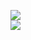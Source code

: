 [![](https://img.shields.io/badge/Made%20With-Github%20Spray-lightgrey.svg?style=for-the-badge&logo=github)](https://github.com/Annihil/github-spray#5254)  
[![](https://i.imgur.com/2DrTn0Z.gif)](https://github.com/Annihil/github-spray)